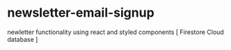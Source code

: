 # newsletter-email-signup
newletter functionality using react and styled components [ Firestore Cloud database ]
